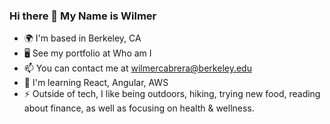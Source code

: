 ### Hi there 👋 My Name is Wilmer

<!--
**wilmer-1/wilmer-1** is a ✨ _special_ ✨ repository because its `README.md` (this file) appears on your GitHub profile.

Here are some ideas to get you started:

- 🔭 I’m currently working on ...
- 🌱 I’m currently learning ...
- 👯 I’m looking to collaborate on ...
- 🤔 I’m looking for help with ...
- 💬 Ask me about ...
- 📫 How to reach me: ...
- 😄 Pronouns: ...
- ⚡ Fun fact: ...
-->

- 🌍 I'm based in Berkeley, CA
- 🖥️ See my portfolio at Who am I
- 📫 You can contact me at wilmercabrera@berkeley.edu
- 🌱 I'm learning React, Angular, AWS
- ⚡ Outside of tech, I like being outdoors, hiking, trying new food, reading about finance, as well as focusing on health & wellness.
